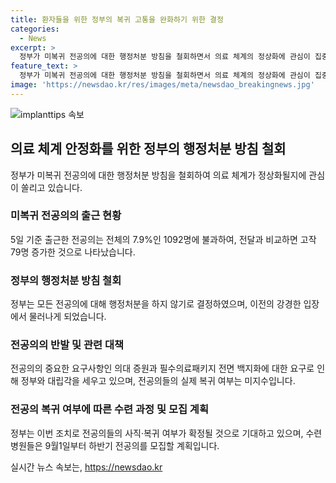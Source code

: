 ```yaml
---
title: 환자들을 위한 정부의 복귀 고통을 완화하기 위한 결정
categories:
  - News
excerpt: >
  정부가 미복귀 전공의에 대한 행정처분 방침을 철회하면서 의료 체계의 정상화에 관심이 집중되고 있다. 하지만, 전공의들은 여전히 의대 증원과 필수의료패키지 전면 백지화를 요구하며 정부와 대립하고 있어 실제 복귀 여부는 불확실하다. 정부는 이러한 비판을 피하기 어렵다고 하며, 이번 조치로 전공의의 사직·복귀 여부가 확정될 것으로 기대하고 있다. 전공의들의 반발과 냉소적인 반응이 여전히 이어지고 있으며, 실제 복귀 여부는 미지수로 남아 있다.
feature_text: >
  정부가 미복귀 전공의에 대한 행정처분 방침을 철회하면서 의료 체계의 정상화에 관심이 집중되고 있다. 하지만, 전공의들은 여전히 의대 증원과 필수의료패키지 전면 백지화를 요구하며 정부와 대립하고 있어 실제 복귀 여부는 불확실하다. 정부는 이러한 비판을 피하기 어렵다고 하며, 이번 조치로 전공의의 사직·복귀 여부가 확정될 것으로 기대하고 있다. 전공의들의 반발과 냉소적인 반응이 여전히 이어지고 있으며, 실제 복귀 여부는 미지수로 남아 있다.
image: 'https://newsdao.kr/res/images/meta/newsdao_breakingnews.jpg'
---
```


<p><img src="https://newsdao.kr/res/images/meta/newsdao_breakingnews.jpg" alt="implanttips 속보" /></p>

<h2 data-ke-size="size26">의료 체계 안정화를 위한 정부의 행정처분 방침 철회</h2>

<p data-ke-size="size16">정부가 미복귀 전공의에 대한 행정처분 방침을 철회하여 의료 체계가 정상화될지에 관심이 쏠리고 있습니다.</p>

<h3>미복귀 전공의의 출근 현황</h3>

<p data-ke-size="size16">5일 기준 출근한 전공의는 전체의 7.9%인 1092명에 불과하여, 전달과 비교하면 고작 79명 증가한 것으로 나타났습니다.</p>

<h3>정부의 행정처분 방침 철회</h3>

<p data-ke-size="size16">정부는 모든 전공의에 대해 행정처분을 하지 않기로 결정하였으며, 이전의 강경한 입장에서 물러나게 되었습니다.</p>

<h3>전공의의 반발 및 관련 대책</h3>

<p data-ke-size="size16">전공의의 중요한 요구사항인 의대 증원과 필수의료패키지 전면 백지화에 대한 요구로 인해 정부와 대립각을 세우고 있으며, 전공의들의 실제 복귀 여부는 미지수입니다.</p>

<h3>전공의 복귀 여부에 따른 수련 과정 및 모집 계획</h3>

<p data-ke-size="size16">정부는 이번 조치로 전공의들의 사직·복귀 여부가 확정될 것으로 기대하고 있으며, 수련병원들은 9월1일부터 하반기 전공의를 모집할 계획입니다.</p>
실시간 뉴스 속보는, <a href="https://newsdao.kr" rel="dofollow">https://newsdao.kr</a>


